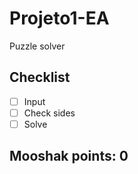 # Projeto1-EA
Puzzle solver

## Checklist
- [ ] Input
- [ ] Check sides
- [ ] Solve

## Mooshak points: 0